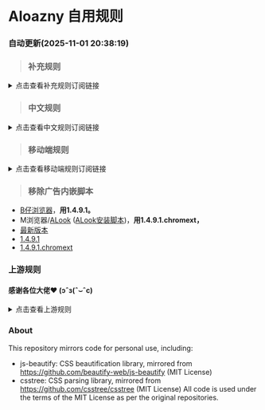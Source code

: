 # Aloazny 自用规则
### 自动更新(2025-11-01 20:38:19)

> ### 补充规则
<details>
<summary>点击查看补充规则订阅链接</summary>
<li> <a href="https://raw.githubusercontent.com/Aloazny/Aloazny_Adblock/main/Rules/Adblock_attach.txt" target="_blank" > GITHUB链接 </a> </li>
<li> <a href="https://raw.gitmirror.com/Aloazny/Aloazny_Adblock/main/Rules/Adblock_attach.txt" > Git加速订阅链接 </a> </li>
<li> <a href="https://www.gitlink.org.cn/api/Aloazny/Aloazny_Adblock/raw/Rules/Adblock_attach.txt?ref=main" target="_blank" > Gitlink订阅链接 </a> </li>
</details>

> ### 中文规则
<details>
<summary>点击查看中文规则订阅链接</summary>
<li> <a href="https://raw.githubusercontent.com/Aloazny/Aloazny_Adblock/main/Rules/Adblock_Chinese.txt" target="_blank" > GITHUB链接 </a> </li>
<li> <a href="https://raw.gitmirror.com/Aloazny/Aloazny_Adblock/main/Rules/Adblock_Chinese.txt" > Git加速订阅链接 </a> </li>
<li> <a href="https://www.gitlink.org.cn/api/Aloazny/Aloazny_Adblock/raw/Rules/Adblock_Chinese.txt?ref=main" target="_blank" > Gitlink订阅链接 </a> </li>
</details>

> ### 移动端规则
<details>
<summary>点击查看移动端规则订阅链接</summary>
<li> <a href="https://raw.githubusercontent.com/Aloazny/Aloazny_Adblock/main/Rules/Adblock.txt" target="_blank" > GITHUB链接 </a> </li>
<li> <a href="https://raw.gitmirror.com/Aloazny/Aloazny_Adblock/main/Rules/Adblock.txt" > Git加速订阅链接 </a> </li>
<li> <a href="https://www.gitlink.org.cn/api/Aloazny/Aloazny_Adblock/raw/Rules/Adblock.txt?ref=main" target="_blank" > Gitlink订阅链接 </a> </li>
</details>

> ### 移除广告内嵌脚本
- [B仔浏览器](http://www.coolapk.com/apk/com.huicunjun.bbrowser)，**用1.4.9.1。**
- M浏览器/[ALook](http://www.coolapk.com/apk/alook.browser) ([ALook安装脚本](https://aloazny.github.io/Aloazny_Adblock/userscript/ALook.installerscript.1.4.2.user.js))，**用1.4.9.1.chromext，**
- [最新版本](https://aloazny.github.io/Aloazny_Adblock/userscript/%E7%A7%BB%E9%99%A4%E5%B9%BF%E5%91%8A%E5%86%85%E5%B5%8C%E8%84%9A%E6%9C%AC.GM.user.js)
- [1.4.9.1](https://aloazny.github.io/Aloazny_Adblock/userscript/1.4.9.1.user.js)
- [1.4.9.1.chromext](https://aloazny.github.io/Aloazny_Adblock/userscript/1.4.9.1.chromext.user.js)

### 上游规则
#### 感谢各位大佬❤ (ɔˆз(ˆ⌣ˆc)
<details>
<summary>点击查看上游规则</summary>
<ul>
<li> <a href="https://raw.githubusercontent.com/damengzhu/banad/main/jiekouAD.txt" target="_blank" > 轻量规则 </a> </li>
<li> <a href="https://lingeringsound.github.io/adblock_auto" target="_blank" > 混合规则 </a> </li>
<li> <a href="https://easylist-downloads.adblockplus.org/antiadblockfilters.txt" target="_blank" > Antiadblockfilters </a> </li>
<li> <a href="https://filters.adtidy.org/extension/ublock/filters/2_without_easylist.txt" target="_blank" > Adguard Base fiter </a> </li>
<li> <a href="https://filters.adtidy.org/extension/ublock/filters/11.txt" target="_blank" > Adguard mobile </a> </li>
<li> <a href="https://filters.adtidy.org/extension/ublock/filters/224.txt" target="_blank" > Adguard Chinese </a> </li>
</ul>
</details>

### About
This repository mirrors code for personal use, including:
- js-beautify: CSS beautification library, mirrored from https://github.com/beautify-web/js-beautify (MIT License)
- csstree: CSS parsing library, mirrored from https://github.com/csstree/csstree (MIT License)
All code is used under the terms of the MIT License as per the original repositories.


